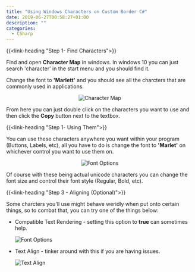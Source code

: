 ```yaml
---
title: "Using Windows Characters on Custom Border C#"
date: 2019-06-27T00:58:27+01:00
description: ""
categories:
  - CSharp
---
```


{{<link-heading "Step 1- Find Characters">}}

Find and open **Character Map** in windows. In windows 10 you can just search 'character' in the start menu and you should find it.

Change the font to **'Marlett'** and you should see all the charcters that are commonly used in applications.

<center>
  <img src="https://ul.sbond.co/i/log/win/charmap.png" alt="Character Map" />
</center>

From here you can just double click on the characters you want to use and then click the **Copy** button next to the textbox.

{{<link-heading "Step 1- Using Them">}}

You can use these characters anywhere you want within your program (Buttons, Labels, etc), all you have to do is change the font to **'Marlet'** on whichever control you want to use them on.

<center>
  <img src="https://ul.sbond.co/i/log/win/fontctrl.png" alt="Font Options" />
</center>

Of course with these being actual unicode characters you can change the font size and control their font style (Regular, Bold, etc).

{{<link-heading "Step 3 - Aligning (Optional)">}}

Some charcters you'll use might behave weridly when put onto certain things, so to combat that, you can try one of the things below:

- Compatible Text Rendering - setting this option to **true** can sometimes help.<br>

  <img src="https://ul.sbond.co/i/log/win/comptxtrendering.png" alt="Font Options" />

- Text Align - tinker around with this if you are having issues.<br>
  
  <img src="https://ul.sbond.co/i/log/win/txtalign.png" alt="Text Align" />
